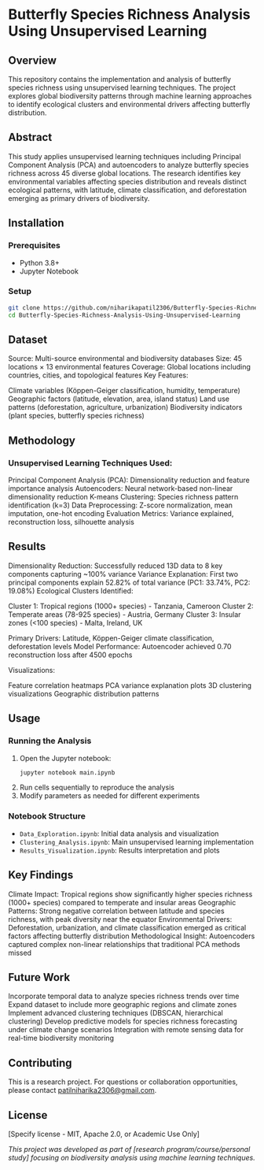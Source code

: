 # Butterfly Species Richness Analysis Using Unsupervised Learning

## Overview
This repository contains the implementation and analysis of butterfly species richness using unsupervised learning techniques. The project explores global biodiversity patterns through machine learning approaches to identify ecological clusters and environmental drivers affecting butterfly distribution.

## Abstract
This study applies unsupervised learning techniques including Principal Component Analysis (PCA) and autoencoders to analyze butterfly species richness across 45 diverse global locations. The research identifies key environmental variables affecting species distribution and reveals distinct ecological patterns, with latitude, climate classification, and deforestation emerging as primary drivers of biodiversity.

## Installation

### Prerequisites
- Python 3.8+
- Jupyter Notebook

### Setup
```bash
git clone https://github.com/niharikapatil2306/Butterfly-Species-Richness-Analysis-Using-Unsupervised-Learning.git
cd Butterfly-Species-Richness-Analysis-Using-Unsupervised-Learning
```

## Dataset
Source: Multi-source environmental and biodiversity databases
Size: 45 locations × 13 environmental features
Coverage: Global locations including countries, cities, and topological features
Key Features:

Climate variables (Köppen-Geiger classification, humidity, temperature)
Geographic factors (latitude, elevation, area, island status)
Land use patterns (deforestation, agriculture, urbanization)
Biodiversity indicators (plant species, butterfly species richness)

## Methodology

### Unsupervised Learning Techniques Used:
Principal Component Analysis (PCA): Dimensionality reduction and feature importance analysis
Autoencoders: Neural network-based non-linear dimensionality reduction
K-means Clustering: Species richness pattern identification (k=3)
Data Preprocessing: Z-score normalization, mean imputation, one-hot encoding
Evaluation Metrics: Variance explained, reconstruction loss, silhouette analysis

## Results
Dimensionality Reduction: Successfully reduced 13D data to 8 key components capturing ~100% variance
Variance Explanation: First two principal components explain 52.82% of total variance (PC1: 33.74%, PC2: 19.08%)
Ecological Clusters Identified:

Cluster 1: Tropical regions (1000+ species) - Tanzania, Cameroon
Cluster 2: Temperate areas (78-925 species) - Austria, Germany
Cluster 3: Insular zones (<100 species) - Malta, Ireland, UK


Primary Drivers: Latitude, Köppen-Geiger climate classification, deforestation levels
Model Performance: Autoencoder achieved 0.70 reconstruction loss after 4500 epochs

Visualizations:

Feature correlation heatmaps
PCA variance explanation plots
3D clustering visualizations
Geographic distribution patterns

## Usage

### Running the Analysis
1. Open the Jupyter notebook:
   ```bash
   jupyter notebook main.ipynb
   ```
2. Run cells sequentially to reproduce the analysis
3. Modify parameters as needed for different experiments

### Notebook Structure
- `Data_Exploration.ipynb`: Initial data analysis and visualization
- `Clustering_Analysis.ipynb`: Main unsupervised learning implementation
- `Results_Visualization.ipynb`: Results interpretation and plots

## Key Findings
Climate Impact: Tropical regions show significantly higher species richness (1000+ species) compared to temperate and insular areas
Geographic Patterns: Strong negative correlation between latitude and species richness, with peak diversity near the equator
Environmental Drivers: Deforestation, urbanization, and climate classification emerged as critical factors affecting butterfly distribution
Methodological Insight: Autoencoders captured complex non-linear relationships that traditional PCA methods missed

## Future Work
Incorporate temporal data to analyze species richness trends over time
Expand dataset to include more geographic regions and climate zones
Implement advanced clustering techniques (DBSCAN, hierarchical clustering)
Develop predictive models for species richness forecasting under climate change scenarios
Integration with remote sensing data for real-time biodiversity monitoring

## Contributing
This is a research project. For questions or collaboration opportunities, please contact patilniharika2306@gmail.com.

## License
[Specify license - MIT, Apache 2.0, or Academic Use Only]

*This project was developed as part of [research program/course/personal study] focusing on biodiversity analysis using machine learning techniques.*